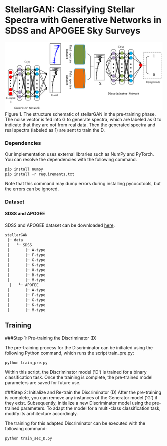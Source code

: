 # StellarGAN: Classifying Stellar Spectra with Generative Networks in SDSS and APOGEE Sky Surveys
<div align="center">
  <img src="Figures/stellarGAN.png" width="900px" />
</div>
Figure 1. The structure schematic of stellarGAN in the pre-training phase. The noise vector is fed into G to generate spectra, which are labeled as 0 to indicate that they are not from real data. Then the generated spectra and real spectra (labeled as 1) are sent to train the D.

### Dependencies

Our implementation uses external libraries such as NumPy and PyTorch. You can resolve the dependencies with the following command.
```
pip install numpy
pip install -r requirements.txt
```
Note that this command may dump errors during installing pycocotools, but the errors can be ignored.

### Dataset

#### SDSS and APOGEE
SDSS and APOGEE dataset can be downloaded [here](https://www.sdss.org/).

```
stellarGAN
 |─ data
 │   └─ SDSS
 |       |─ A-type
 |       |─ F-type
 |       |─ G-type
 |       |─ K-type
 |       |─ O-type
 |       |─ B-type
 |       |─ M-type
  │   └─ APOFEE
 |       |─ A-type
 |       |─ F-type
 |       |─ G-type
 |       |─ K-type
 |       |─ M-type
```
## Training

###Step 1: Pre-training the Discriminator (D)

The pre-training process for the Discriminator can be initiated using the following Python command, which runs the script train_pre.py:
```
python train_pre.py
```
Within this script, the Discriminator model ('D') is trained for a binary classification task. Once the training is complete, the pre-trained model parameters are saved for future use.

###Step 2: Initialize and Re-train the Discriminator (D)
After the pre-training is complete, you can remove any instances of the Generator model ('G') if they exist. Subsequently, initialize a new Discriminator model using the pre-trained parameters. To adapt the model for a multi-class classification task, modify its architecture accordingly.

The training for this adapted Discriminator can be executed with the following command:
```
python train_sec_D.py
```

```

